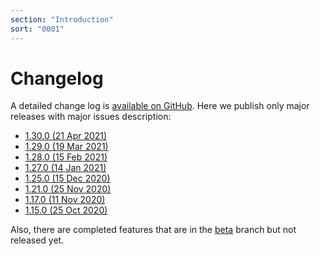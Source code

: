 ```yaml
---
section: "Introduction"
sort: "0001"
---
```


# Changelog

A detailed change log is [available on GitHub](https://github.com/jitsucom/eventnative/releases). Here we publish only major releases with major issues description:

* [1.30.0 \(21 Apr 2021\)](/docs/changelog/1.30.0-21-apr-2021)
* [1.29.0 \(19 Mar 2021\)](/docs/changelog/1.29.0-19-mar-2021)
* [1.28.0 \(15 Feb 2021\)](/docs/changelog/1.28.0-15-feb-2021)
* [1.27.0 \(14 Jan 2021\)](/docs/changelog/v1.27.0-14-jan-2021)
* [1.25.0 \(15 Dec 2020\)](/docs/changelog/v1.25.0-15-dec-2020)
* [1.21.0 \(25 Nov 2020\)](/docs/changelog/v1.21.0-25-nov-2020)
* [1.17.0 \(11 Nov 2020\)](/docs/changelog/v1.17.0-11-nov-2020)
* [1.15.0 \(25 Oct 2020\)](/docs/changelog/v1.15.0-25-oct-2020)

Also, there are completed features that are in the [beta](/docs/changelog/beta) branch but not released yet.

